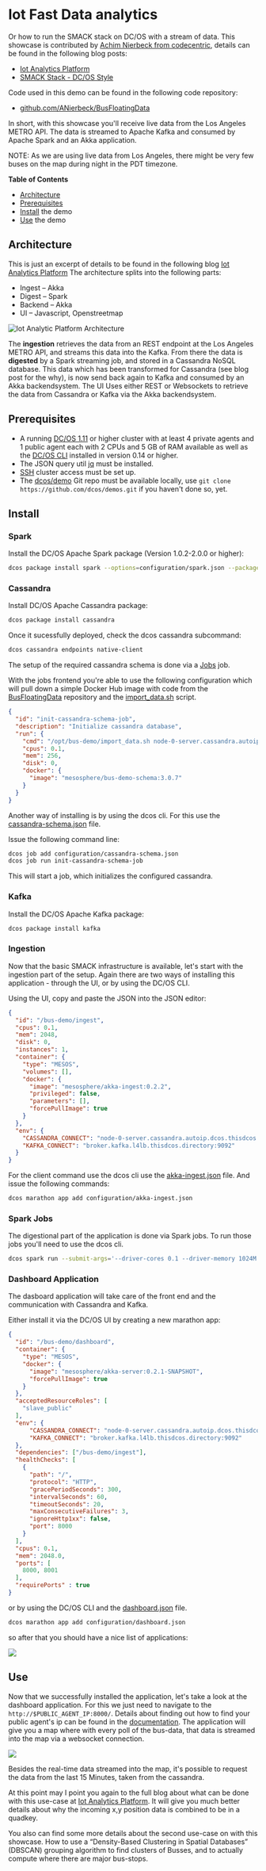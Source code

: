 # Iot Fast Data analytics

Or how to run the SMACK stack on DC/OS with a stream of data.
This showcase is contributed by [Achim Nierbeck from codecentric](https://blog.codecentric.de/en/author/achim-nierbeck/), details can be found in the following blog posts:

 - [Iot Analytics Platform](https://blog.codecentric.de/en/2016/07/iot-analytics-platform/)
 - [SMACK Stack - DC/OS Style](https://blog.codecentric.de/en/2016/08/smack-stack-dcos-style/)

Code used in this demo can be found in the following code repository:

 - [github.com/ANierbeck/BusFloatingData](https://github.com/ANierbeck/BusFloatingData)

In short, with this showcase you'll receive live data from the Los Angeles METRO API.
The data is streamed to Apache Kafka and consumed by Apache Spark and an Akka application.

NOTE: As we are using live data from Los Angeles, there might be very few buses on the map during night in the PDT timezone.

**Table of Contents**

- [Architecture](#architecture)
- [Prerequisites](#prerequisites)
- [Install](#install) the demo
- [Use](#use) the demo

## Architecture
This is just an excerpt of details to be found in the following blog [Iot Analytics Platform](https://blog.codecentric.de/en/2016/07/iot-analytics-platform/)
The architecture splits into the following parts:
- Ingest – Akka
- Digest – Spark
- Backend – Akka
- UI – Javascript, Openstreetmap

![Iot Analytic Platform Architecture](img/ImageArchitecture.png)

The **ingestion** retrieves the data from an REST endpoint at the Los Angeles METRO API, and streams this
data into the Kafka. From there the data is **digested** by a Spark streaming job, and stored in a Cassandra NoSQL database.
This data which has been transformed for Cassandra (see blog post for the why), is now send back again to Kafka
and consumed by an Akka backendsystem. The UI Uses either REST or Websockets to retrieve the data from Cassandra
or Kafka via the Akka backendsystem.

## Prerequisites

- A running [DC/OS 1.11](https://dcos.io/releases/) or higher cluster with at least 4 private agents and 1 public agent each with 2 CPUs and 5 GB of RAM available as well as the [DC/OS CLI](https://docs.mesosphere.com/1.11/cli/) installed in version 0.14 or higher.
- The JSON query util [jq](https://github.com/stedolan/jq/wiki/Installation) must be installed.
- [SSH](https://docs.mesosphere.com/1.11/administering-clusters/sshcluster/) cluster access must be set up.
- The [dcos/demo](https://github.com/dcos/demos/) Git repo must be available locally, use `git clone https://github.com/dcos/demos.git` if you haven't done so, yet.

## Install

### Spark

Install the DC/OS Apache Spark package (Version 1.0.2-2.0.0 or higher):

```bash
dcos package install spark --options=configuration/spark.json --package-version=2.5.0-2.2.1
```

### Cassandra

Install DC/OS Apache Cassandra package:

```bash
dcos package install cassandra
```

Once it sucessfully deployed, check the dcos cassandra subcommand:

```bash
dcos cassandra endpoints native-client
```

The setup of the required cassandra schema is done via a [Jobs](https://docs.mesosphere.com/1.11/deploying-jobs/) job.

With the jobs frontend you're able to use the following configuration which will pull down a simple Docker Hub image with code from the [BusFloatingData](https://github.com/ANierbeck/BusFloatingData) repository and the [import_data.sh](bus-demo/import_data.sh) script.

```json
{
  "id": "init-cassandra-schema-job",
  "description": "Initialize cassandra database",
  "run": {
    "cmd": "/opt/bus-demo/import_data.sh node-0-server.cassandra.autoip.dcos.thisdcos.directory",
    "cpus": 0.1,
    "mem": 256,
    "disk": 0,
    "docker": {
      "image": "mesosphere/bus-demo-schema:3.0.7"
    }
  }
}
```

Another way of installing is by using the dcos cli.
For this use the [cassandra-schema.json](configuration/cassandra-schema.json) file.

Issue the following command line:
```bash
dcos job add configuration/cassandra-schema.json
dcos job run init-cassandra-schema-job
```

This will start a job, which initializes the configured cassandra.

### Kafka

Install the DC/OS Apache Kafka package:

```bash
dcos package install kafka
```

### Ingestion

Now that the basic SMACK infrastructure is available, let's start with the ingestion part of the setup.
Again there are two ways of installing this application - through the UI, or by using the DC/OS CLI.

Using the UI, copy and paste the JSON into the JSON editor:

```json
{
  "id": "/bus-demo/ingest",
  "cpus": 0.1,
  "mem": 2048,
  "disk": 0,
  "instances": 1,
  "container": {
    "type": "MESOS",
    "volumes": [],
    "docker": {
      "image": "mesosphere/akka-ingest:0.2.2",
      "privileged": false,
      "parameters": [],
      "forcePullImage": true
    }
  },
  "env": {
    "CASSANDRA_CONNECT": "node-0-server.cassandra.autoip.dcos.thisdcos.directory:9042",
    "KAFKA_CONNECT": "broker.kafka.l4lb.thisdcos.directory:9092"
  }
}
```

For the client command use the dcos cli use the [akka-ingest.json](configuration/akka-ingest.json) file.
And issue the following commands:

```bash
dcos marathon app add configuration/akka-ingest.json
```

### Spark Jobs

The digestional part of the application is done via Spark jobs. To run those jobs you'll need to use the
dcos cli.

```bash
dcos spark run --submit-args='--driver-cores 0.1 --driver-memory 1024M --total-executor-cores 4 --class de.nierbeck.floating.data.stream.spark.KafkaToCassandraSparkApp https://oss.sonatype.org/content/repositories/snapshots/de/nierbeck/floating/data/spark-digest_2.11/0.2.1-SNAPSHOT/spark-digest_2.11-0.2.1-SNAPSHOT-assembly.jar METRO-Vehicles node-0-server.cassandra.autoip.dcos.thisdcos.directory:9042 broker.kafka.l4lb.thisdcos.directory:9092'
```

### Dashboard Application

The dasboard application will take care of the front end and the communication with Cassandra and Kafka.

Either install it via the DC/OS UI by creating a new marathon app:

```json
{
  "id": "/bus-demo/dashboard",
  "container": {
    "type": "MESOS",
    "docker": {
      "image": "mesosphere/akka-server:0.2.1-SNAPSHOT",
      "forcePullImage": true
    }
  },
  "acceptedResourceRoles": [
    "slave_public"
  ],
  "env": {
      "CASSANDRA_CONNECT": "node-0-server.cassandra.autoip.dcos.thisdcos.directory:9042",
      "KAFKA_CONNECT": "broker.kafka.l4lb.thisdcos.directory:9092"
  },
  "dependencies": ["/bus-demo/ingest"],
  "healthChecks": [
    {
      "path": "/",
      "protocol": "HTTP",
      "gracePeriodSeconds": 300,
      "intervalSeconds": 60,
      "timeoutSeconds": 20,
      "maxConsecutiveFailures": 3,
      "ignoreHttp1xx": false,
      "port": 8000
    }
  ],
  "cpus": 0.1,
  "mem": 2048.0,
  "ports": [
    8000, 8001
  ],
  "requirePorts" : true
}
```

or by using the DC/OS CLI and the [dashboard.json](configuration/dashboard.json) file.

```bash
dcos marathon app add configuration/dashboard.json
```

so after that you should have a nice list of applications:

![](img/image02-1.png)

## Use

Now that we successfully installed the application, let's take a look at the dashboard application.
For this we just need to navigate to the `http://$PUBLIC_AGENT_IP:8000/`.
Details about finding out how to find your public agent's ip can be found in the [documentation](https://docs.mesosphere.com/1.11/administering-clusters/locate-public-agent/).
The application will give you a
map where with every poll of the bus-data, that data is streamed into the map via a websocket connection.

![](img/mapview.png)

Besides the real-time data streamed into the map, it's possible to request the data from the last 15 Minutes,
taken from the cassandra.

At this point may I point you again to the full blog about what can be done with this use-case at
 [Iot Analytics Platform](https://blog.codecentric.de/en/2016/07/iot-analytics-platform/). It will give you
 much better details about why the incoming x,y position data is combined to be in a quadkey.

You also can find some more details about the second use-case on with this showcase. How to use a
“Density-Based Clustering in Spatial Databases” (DBSCAN) grouping algorithm to find clusters of Busses, and
 to actually compute where there are major bus-stops.

